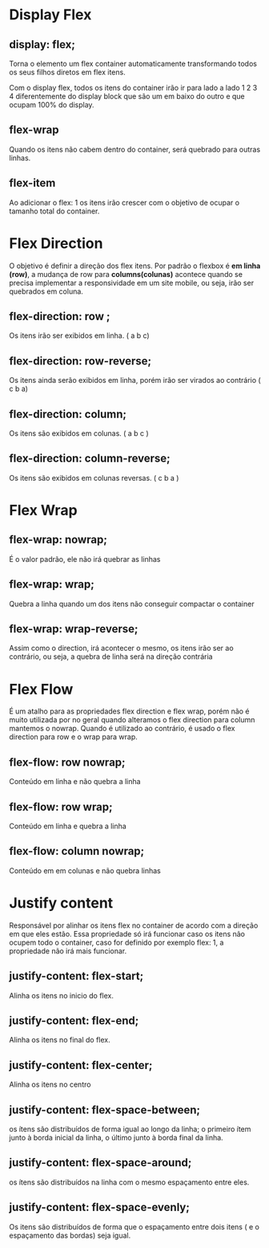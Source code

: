 # Display Flex

## display: flex;

Torna o elemento um flex container automaticamente transformando todos os seus filhos diretos em flex itens.

Com o display flex, todos os itens do container irão ir para lado a lado
 1 2 3 4 
 diferentemente do display block que são um em baixo do outro e que ocupam 100% do display.

## flex-wrap

 Quando os itens não cabem dentro do container, será quebrado para outras linhas.

## flex-item

 Ao adicionar o flex: 1 os itens irão crescer com o objetivo de ocupar o tamanho total do container.

# Flex Direction

 O objetivo é definir a direção dos flex itens. Por padrão o flexbox é **em linha (row)**, a mudança de row para **columns(colunas)** acontece quando se precisa implementar a responsividade em um site mobile, ou seja, irão ser quebrados em coluna.

## flex-direction: row ;
Os itens irão ser exibidos em  linha. ( a b c)

## flex-direction: row-reverse;
Os itens ainda serão exibidos em linha, porém irão ser virados ao contrário ( c b a)

## flex-direction: column;
Os itens são exibidos em colunas. 
(
a
b
c
)

## flex-direction: column-reverse;
Os itens são exibidos em colunas reversas.
(
c
b
a
)

# Flex Wrap 

## flex-wrap: nowrap;
É o valor padrão, ele não irá quebrar as linhas

## flex-wrap: wrap;
Quebra a linha quando um dos itens não conseguir compactar o container

## flex-wrap: wrap-reverse;
Assim como o direction, irá acontecer o mesmo, os itens irão ser ao contrário, ou seja, a quebra de linha será na direção contrária

# Flex Flow 

É um atalho para as propriedades flex direction e flex wrap, porém não é muito utilizada por no geral quando alteramos o flex direction para column mantemos o nowrap.
Quando é utilizado ao contrário, é usado o flex direction para row e o wrap para wrap.

## flex-flow: row nowrap;
Conteúdo em linha e não quebra a linha

## flex-flow: row wrap;
Conteúdo em linha e quebra a linha

## flex-flow: column nowrap;
Conteúdo em em colunas e não quebra linhas

# Justify content

Responsável por alinhar os itens flex no container de acordo com a direção em que eles estão.
Essa propriedade só irá funcionar caso os itens não ocupem todo o container, caso for definido por exemplo flex: 1, a propriedade não irá mais funcionar.

## justify-content: flex-start;
Alinha os itens no inicio do flex.

## justify-content: flex-end;
Alinha os itens no final do flex.

## justify-content: flex-center;
Alinha os itens no centro

## justify-content: flex-space-between;
os ítens são distribuídos de forma igual ao longo da linha; o primeiro ítem junto à borda inicial da linha, o último junto à borda final da linha.

## justify-content: flex-space-around;
os ítens são distribuídos na linha com o mesmo espaçamento entre eles. 

## justify-content: flex-space-evenly;
Os itens são distribuídos de forma que o espaçamento entre dois itens ( e o espaçamento das bordas) seja igual.